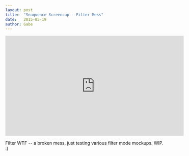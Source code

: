 ```yaml
---
layout: post
title:  "Seaquence Screencap - Filter Mess"
date:   2015-05-19
author: Gabe
---
```


<iframe width="560" height="315" src="https://www.youtube.com/embed/6_-ExE8YvRc" frameborder="0" allowfullscreen></iframe>

Filter WTF -- a broken mess, just testing various filter mode mockups. WIP. :)